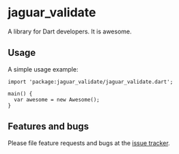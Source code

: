 # jaguar_validate

A library for Dart developers. It is awesome.

## Usage

A simple usage example:

    import 'package:jaguar_validate/jaguar_validate.dart';

    main() {
      var awesome = new Awesome();
    }

## Features and bugs

Please file feature requests and bugs at the [issue tracker][tracker].

[tracker]: http://example.com/issues/replaceme
